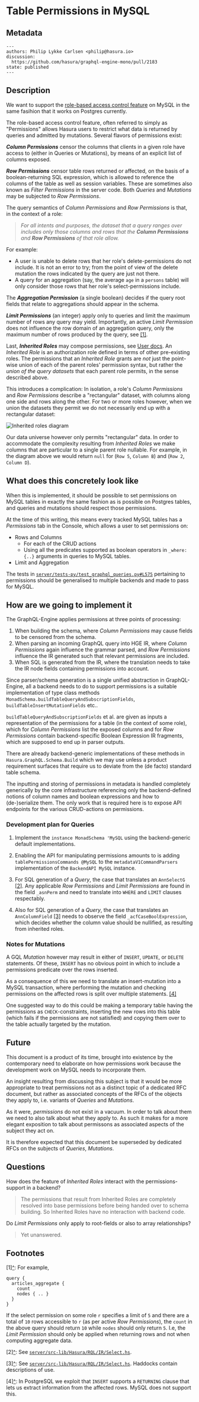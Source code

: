# Table Permissions in MySQL

## Metadata
```
---
authors: Philip Lykke Carlsen <philip@hasura.io>
discussion:
  https://github.com/hasura/graphql-engine-mono/pull/2183
state: published
---
```

## Description

We want to support the [role-based access control
feature](https://hasura.io/docs/latest/graphql/core/auth/authorization/index.html)
on MySQL in the same fasihion that it works on Postgres currently.

The role-based access control feature, often referred to simply as "Permissions"
allows Hasura users to restrict what data is returned by queries and admitted by
mutations. Several flavors of permissions exist:

**_Column Permissions_** censor the columns that clients in a given role have access
to (either in Queries or Mutations), by means of an explicit list of columns
exposed.

**_Row Permissions_** censor table rows returned or affected, on the basis of a
boolean-returning SQL expression, which is allowed to reference the columns of
the table as well as session variables. These are sometimes also known as
_Filter Permissions_ in the server code. Both _Queries_ and _Mutations_ may be
subjected to _Row Permissions_.

The query semantics of _Column Permissions_ and _Row Permissions_ is that,
in the context of a role:

> _For all intents and purposes, the dataset that a query ranges over includes
  only those columns and rows that the **Column Permissions** and **Row
  Permissions** of that role allow._

For example:
* A user is unable to delete rows that her role's delete-permissions do not
  include. It is not an error to try; from the point of view of the delete
  mutation the rows indicated by the query are just not there.
* A query for an aggregation (say, the average `age` in a `persons` table) will
  only consider those rows that her role's select-permissions include.

The **_Aggregation Permission_** (a single boolean) decides if the query root
fields that relate to aggregations should appear in the schema.

**_Limit Permissions_** (an integer) apply only to queries and limit the
maximum number of rows any query may yield. Importantly, an active _Limit
Permission_ does not influence the row domain of an aggregation query, only the
maximum number of rows produced by the query, see <a name="footnote-1-ref"></a>[[1]](#footnote-1-def).

Last, **_Inherited Roles_** may compose permissions, see [User
docs](https://hasura.io/docs/latest/graphql/core/auth/authorization/inherited-roles.html#select-permissions).
An _Inherited Role_ is an authorization role defined in terms of other
pre-existing roles. The permissions that an _Inherited Role_ grants are _not_
just the point-wise union of each of the parent roles' permission syntax, but
rather the _union of the query datasets_ that each parent role permits, in the
sense described above.

This introduces a complication: In isolation, a role's _Column Permissions_ and
_Row Permissions_ describe a "rectangular" dataset, with columns along one side
and rows along the other. For two or more roles however, when we union the
datasets they permit we do not necessarily end up with a rectangular dataset:

![Inherited roles diagram](permissions-mysql/Inherited%20roles%20permissions.png)

Our data universe however only permits "rectangular" data. In order to
accommodate the complexity resulting from _Inherited Roles_ we make columns that
are particular to a single parent role nullable. For example, in the diagram
above we would return `null` for (`Row 5`, `Column B`) and (`Row 2`, `Column
D`).

## What does this concretely look like

When this is implemented, it should be possible to set permissions on MySQL
tables in exactly the same fashion as is possible on Postgres tables, and
queries and mutations should respect those permissions.

At the time of this writing, this means every tracked MySQL tables has a
_Permissions_ tab in the Console, which allows a user to set permissions on:

* Rows and Columns
  * For each of the CRUD actions
  * Using all the predicates supported as boolean operators in `_where: {..}`
    arguments in queries to MySQL tables.
* Limit and Aggregation

The tests in
[`server/tests-py/test_graphql_queries.py#L575`](https://github.com/hasura/graphql-engine-mono/blob/dfba245a4dbe1a71b1e3cc7c92914fc0a919c2b0/server/tests-py/test_graphql_queries.py#L575)
pertaining to permissions should be generalised to multiple backends and made to
pass for MySQL.

## How are we going to implement it

The GraphQL-Engine applies permissions at three points of processing:

1. When building the schema, where _Column Permissions_ may cause fields to be
   censored from the schema.
2. When parsing an incoming GraphQL query into HGE IR, where _Column Permissions_
   again influence the grammar parsed, and _Row Permissions_ influence the IR
   generated such that relevant permissions are included.
3. When SQL is generated from the IR, where the translation needs to take the IR
   node fields containing permissions into account.

Since parser/schema generation is a single unified abstraction in
GraphQL-Engine, all a backend needs to do to support permissions is a suitable
implementation of type class methods `MonadSchema.buildTableQueryAndSubscriptionFields`,
`buildTableInsertMutationFields` etc..

`buildTableQueryAndSubscriptionFields` et al. are given as inputs a representation of the
permissions for a table (in the context of some role), which for _Column
Permissions_ list the exposed columns and for _Row Permissions_ contain
backend-specific Boolean Expression IR fragments, which are supposed to end up
in parser outputs.

There are already backend-generic implementations of these methods in
`Hasura.GraphQL.Schema.Build` which we may use unless a product requirement
surfaces that require us to deviate from the (de facto) standard table schema.

The inputting and storing of permissions in metadata is handled completely
generically by the core infrastructure referencing only the backend-defined
notions of column names and boolean expressions and how to (de-)serialize them.
The only work that is required here is to expose API endpoints for the various
CRUD-actions on permissions.

### Development plan for Queries

1. Implement the `instance MonadSchema 'MySQL` using the backend-generic default
   implementations.

2. Enabling the API for manipulating permissions amounts to is adding
   `tablePermissionsCommands @MySQL` to the `metadataV1CommandParsers`
   implementation of the `BackendAPI MySQL` instance.

3. For SQL generation of a _Query_, the case that translates an `AnnSelectG`
   <a name="footnote-2-ref"></a>[[2]](#footnote-2-def). Any applicable _Row
   Permissions_ and _Limit Permissions_ are found in
   the field `_asnPerm` and need to translate into `WHERE` and `LIMIT` clauses
   respectably.

4. Also for SQL generation of a _Query_, the case that translates an
   `AnnColumnField` <a name="footnote-3-ref"></a>[[3]](#footnote-3-def)
   needs to observe the field `_acfCaseBoolExpression`, which decides
   whether the column value should be nullified, as resulting from
   inherited roles.

### Notes for Mutations

A GQL _Mutation_ however may result in either of `INSERT`, `UPDATE`, or `DELETE`
statements. Of these, `INSERT` has no obvious point in which to include a permissions
predicate over the rows inserted.

As a consequence of this we need to translate an insert-mutation into a MySQL
transaction, where performing the mutation and checking permissions on the
affected rows is split over multiple statements. <a name="footnote-4-ref"></a>[[4]](#footnote-4-def)

One suggested way to do this could be making a temporary table having the
permissions as `CHECK`-constraints, inserting the new rows into this table
(which fails if the permissions are not satisfied) and copying them over to the
table actually targeted by the mutation.

## Future

This document is a product of its time, brought into existence by the
contemporary need to elaborate on how permissions work because the development
work on MySQL needs to incorporate them.

An insight resulting from discussing this subject is that it would be more
appropriate to treat permissions not as a distinct topic of a dedicated RFC
document, but rather as associated concepts of the RFCs of the objects they
apply to, i.e. variants of _Queries_ and _Mutations_.

As it were, _permissions_ do not exist in a vacuum. In order to talk about them
we need to also talk about what they apply to. As such it makes for a more
elegant exposition to talk about permissons as associated aspects of the subject
they act on.

It is therefore expected that this document be superseded by dedicated RFCs on
the subjects of _Queries_, _Mutations_.

## Questions

How does the feature of _Inherited Roles_ interact with the permissions-support
in a backend?

> The permissions that result from Inherited Roles are completely resolved into
> base permissions before being handed over to schema building. So Inherited
> Roles have no interaction with backend code.

Do _Limit Permissions_ only apply to root-fields or also to array relationships?

> Yet unanswered.

## Footnotes

<a name="footnote-1-def"></a>[1][^](#footnote-1-ref): For example,

```
query {
  articles_aggregate {
    count
    nodes { .. }
  }
}
```

If the select permission on some role `r` specifies a limit of `5` and there are
a total of `10` rows accessible to `r` (as per active _Row Permissions_), the
`count` in the above query should return `10` while `nodes` should only return
`5`. I.e, the _Limit Permission_ should only be applied when returning rows and
not when computing aggregate data.

<a name="footnote-2-def"></a>[2][^](#footnote-2-ref): See [`server/src-lib/Hasura/RQL/IR/Select.hs`]( https://github.com/hasura/graphql-engine-mono/blob/dfba245a4dbe1a71b1e3cc7c92914fc0a919c2b0/server/src-lib/Hasura/RQL/IR/Select.hs#L67).

<a name="footnote-3-def"></a>[3][^](#footnote-3-ref): See [`server/src-lib/Hasura/RQL/IR/Select.hs`]( https://github.com/hasura/graphql-engine-mono/blob/dfba245a4dbe1a71b1e3cc7c92914fc0a919c2b0/server/src-lib/Hasura/RQL/IR/Select.hs#L305). Haddocks contain descriptions of use.

<a name="footnote-4-def"></a>[4][^](#footnote-4-ref): In PostgreSQL we exploit that `INSERT` supports a
`RETURNING` clause that lets us extract information from the affected rows.
MySQL does not support this.
